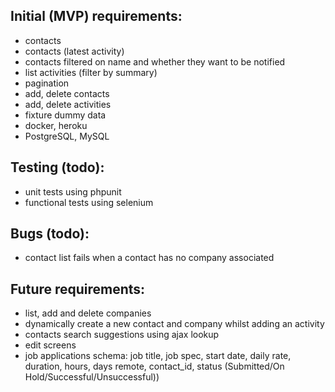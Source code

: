 
Initial (MVP) requirements:
------------------------
- contacts
- contacts (latest activity)
- contacts filtered on name and whether they want to be notified
- list activities (filter by summary)
- pagination
- add, delete contacts
- add, delete activities
- fixture dummy data
- docker, heroku 
- PostgreSQL, MySQL

Testing (todo):
------------------------
- unit tests using phpunit
- functional tests using selenium

Bugs (todo):
------------------------
- contact list fails when a contact has no company associated 

Future requirements:
------------------------
- list, add and delete companies
- dynamically create a new contact and company whilst adding an activity
- contacts search suggestions using ajax lookup
- edit screens
- job applications
schema: job title, job spec, start date, daily rate, duration, hours, days remote, contact_id,
status (Submitted/On Hold/Successful/Unsuccessful))

